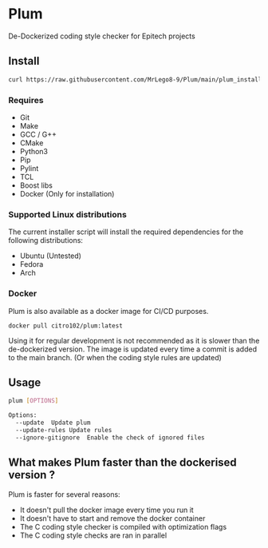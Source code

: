 # Plum
De-Dockerized coding style checker for Epitech projects


## Install

```sh
curl https://raw.githubusercontent.com/MrLego8-9/Plum/main/plum_install.sh | bash
```
### Requires
- Git
- Make
- GCC / G++
- CMake
- Python3
- Pip
- Pylint
- TCL
- Boost libs
- Docker (Only for installation)

### Supported Linux distributions
The current installer script will install the required dependencies for the following distributions:
- Ubuntu (Untested)
- Fedora
- Arch

### Docker
Plum is also available as a docker image for CI/CD purposes.
```shell
docker pull citro102/plum:latest
```

Using it for regular development is not recommended as it is slower than the de-dockerized version.
The image is updated every time a commit is added to the main branch. (Or when the coding style rules are updated)

## Usage

```sh
plum [OPTIONS]

Options:
  --update  Update plum
  --update-rules Update rules
  --ignore-gitignore  Enable the check of ignored files
```

## What makes Plum faster than the dockerised version ?
Plum is faster for several reasons:
 - It doesn't pull the docker image every time you run it
 - It doesn't have to start and remove the docker container
 - The C coding style checker is compiled with optimization flags
 - The C coding style checks are ran in parallel